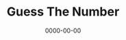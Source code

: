 ---
title: Guess The Number
id: guess-the-number
tech: JavaScript
date: 0000-00-00
link: https://demos.zacharyc.site/guess-the-number
linktext: Play
---